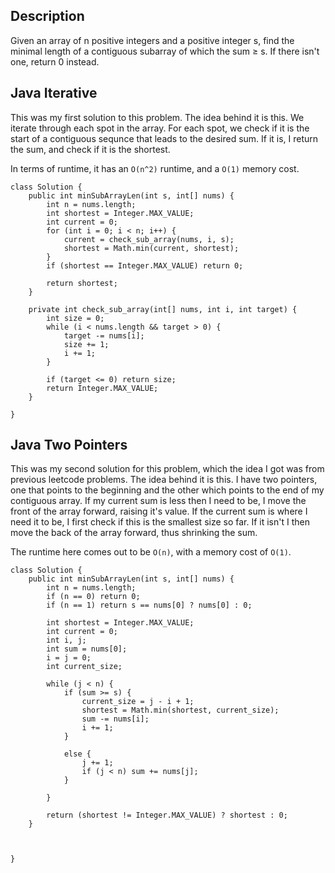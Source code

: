 ## Description

Given an array of n positive integers and a positive integer s, find the minimal length of a contiguous subarray of which the sum ≥ s. If there isn't one, return 0 instead.

## Java Iterative

This was my first solution to this problem. The idea behind it is this. We iterate through each spot in the array. For each spot, we check if it is the start of a contiguous sequnce that leads to the desired sum. If it is, I return the sum, and check if it is the shortest.

In terms of runtime, it has an `O(n^2)` runtime, and a `O(1)` memory cost.

```
class Solution {
    public int minSubArrayLen(int s, int[] nums) {
        int n = nums.length;
        int shortest = Integer.MAX_VALUE;
        int current = 0;
        for (int i = 0; i < n; i++) {
            current = check_sub_array(nums, i, s);
            shortest = Math.min(current, shortest);
        }
        if (shortest == Integer.MAX_VALUE) return 0;
        
        return shortest;
    }
    
    private int check_sub_array(int[] nums, int i, int target) {
        int size = 0;
        while (i < nums.length && target > 0) {
            target -= nums[i];
            size += 1;
            i += 1;
        }
        
        if (target <= 0) return size;
        return Integer.MAX_VALUE;
    }
       
}
```

## Java Two Pointers

This was my second solution for this problem, which the idea I got was from previous leetcode problems. The idea behind it is this. I have two pointers, one that points to the beginning and the other which points to the end of my contiguous array. If my current sum is less then I need to be, I move the front of the array forward, raising it's value. If the current sum is where I need it to be, I first check if this is the smallest size so far. If it isn't I then move the back of the array forward, thus shrinking the sum.

The runtime here comes out to be `O(n)`, with a memory cost of `O(1)`.

```
class Solution {
    public int minSubArrayLen(int s, int[] nums) {
        int n = nums.length;
        if (n == 0) return 0;
        if (n == 1) return s == nums[0] ? nums[0] : 0;
        
        int shortest = Integer.MAX_VALUE;
        int current = 0;
        int i, j;
        int sum = nums[0];
        i = j = 0;
        int current_size;
        
        while (j < n) {
            if (sum >= s) {
                current_size = j - i + 1;
                shortest = Math.min(shortest, current_size);
                sum -= nums[i];
                i += 1;
            }
            
            else {
                j += 1;
                if (j < n) sum += nums[j];
            }
            
        }

        return (shortest != Integer.MAX_VALUE) ? shortest : 0;
    }
    

       
}
```